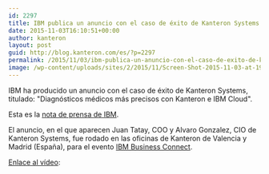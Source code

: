 ```yaml
---
id: 2297
title: IBM publica un anuncio con el caso de éxito de Kanteron Systems
date: 2015-11-03T16:10:51+00:00
author: kanteron
layout: post
guid: http://blog.kanteron.com/es/?p=2297
permalink: /2015/11/03/ibm-publica-un-anuncio-con-el-caso-de-exito-de-kanteron-systems/
image: /wp-content/uploads/sites/2/2015/11/Screen-Shot-2015-11-03-at-19.31.37.png
---
```

IBM ha producido un anuncio con el caso de éxito de Kanteron Systems, titulado: "Diagnósticos médicos más precisos con Kanteron e IBM Cloud".

Esta es la <a href="http://www-03.ibm.com/press/es/es/pressrelease/48066.wss" target="_blank">nota de prensa de IBM</a>.

El anuncio, en el que aparecen Juan Tatay, COO y Alvaro Gonzalez, CIO de Kanteron Systems, fue rodado en las oficinas de Kanteron de Valencia y Madrid (España), para el evento <a href="http://www.businessconnect.es" target="_blank">IBM Business Connect</a>.

<a href="https://www.youtube.com/watch?v=oOO2dagH_cU" target="_blank">Enlace al vídeo</a>:
  
<span class="embed-youtube" style="text-align:center; display: block;"></span>